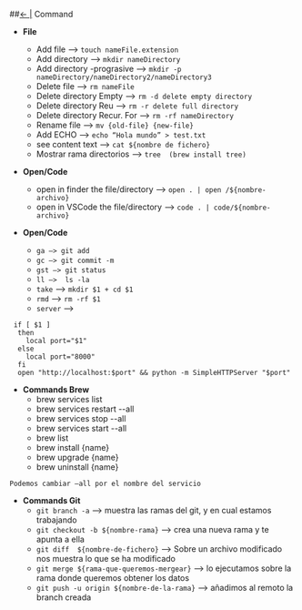 ##[← |](https://github.com/VGamezz19/skylab-curso/blob/dev/course/semana01/)   Command

- **File**

    - Add file —> `touch nameFile.extension`
    - Add directory —> `mkdir nameDirectory`
    - Add directory -prograsive —> `mkdir -p nameDirectory/nameDirectory2/nameDirectory3`
    - Delete file —> `rm nameFile`
    - Delete directory Empty —> `rm -d delete empty directory`
    - Delete directory Reu —> `rm -r delete full directory`
    - Delete directory Recur. For —> `rm -rf nameDirectory`
    - Rename file —> `mv {old-file} {new-file}`
    - Add ECHO —> `echo “Hola mundo” > test.txt`
    - see content text —> `cat ${nombre de fichero}`
    - Mostrar rama directorios —> `tree  (brew install tree)`
    
- **Open/Code**
	- open in finder the file/directory 	—> `open . | open /${nombre-archivo} `
	- open in VSCode the file/directory	—> `code . | code/${nombre-archivo}`

- **Open/Code**
	- `ga —> git add `
	- `gc —> git commit -m`
	- `gst —> git status`
	- `ll —>  ls -la`
	- `take` —>  `mkdir $1 + cd $1`
	- `rmd` —> `rm -rf $1`
	- `server` —> 
	 
```
 if [ $1 ]
  then
    local port="$1"
  else
    local port="8000"
  fi
  open "http://localhost:$port" && python -m SimpleHTTPServer "$port"
```
	 
	
- **Commands Brew**
	- brew services list
	- brew services restart --all
	- brew services stop --all
	- brew services start --all
	- brew list
	- brew install {name}
	- brew upgrade {name}
	- brew uninstall {name}

`Podemos cambiar —all por el nombre del servicio `
	

- **Commands Git**
	- `git branch -a` —> muestra las ramas del git, y en cual estamos trabajando
	- `git checkout -b ${nombre-rama}` —> crea una nueva rama y te apunta a ella
	- `git diff  ${nombre-de-fichero}` —> Sobre un archivo modificado nos muestra lo que se ha modificado
	- `git merge ${rama-que-queremos-mergear}` —> lo ejecutamos sobre la rama donde queremos obtener los 	datos
	- `git push -u origin ${nombre-de-la-rama}` —> añadimos al remoto la branch creada